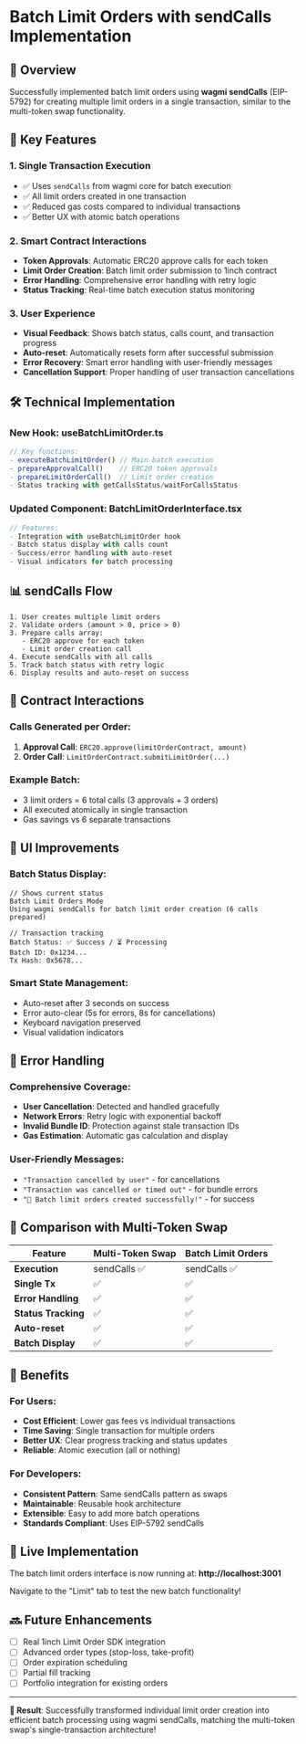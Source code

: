 # Batch Limit Orders with sendCalls Implementation

## 🎯 Overview

Successfully implemented batch limit orders using **wagmi sendCalls** (EIP-5792) for creating multiple limit orders in a single transaction, similar to the multi-token swap functionality.

## 🚀 Key Features

### **1. Single Transaction Execution**
- ✅ Uses `sendCalls` from wagmi core for batch execution
- ✅ All limit orders created in one transaction 
- ✅ Reduced gas costs compared to individual transactions
- ✅ Better UX with atomic batch operations

### **2. Smart Contract Interactions**
- **Token Approvals**: Automatic ERC20 approve calls for each token
- **Limit Order Creation**: Batch limit order submission to 1inch contract
- **Error Handling**: Comprehensive error handling with retry logic
- **Status Tracking**: Real-time batch execution status monitoring

### **3. User Experience**
- **Visual Feedback**: Shows batch status, calls count, and transaction progress
- **Auto-reset**: Automatically resets form after successful submission
- **Error Recovery**: Smart error handling with user-friendly messages
- **Cancellation Support**: Proper handling of user transaction cancellations

## 🛠 Technical Implementation

### **New Hook: useBatchLimitOrder.ts**

```typescript
// Key functions:
- executeBatchLimitOrder() // Main batch execution
- prepareApprovalCall()    // ERC20 token approvals  
- prepareLimitOrderCall()  // Limit order creation
- Status tracking with getCallsStatus/waitForCallsStatus
```

### **Updated Component: BatchLimitOrderInterface.tsx**

```typescript
// Features:
- Integration with useBatchLimitOrder hook
- Batch status display with calls count
- Success/error handling with auto-reset
- Visual indicators for batch processing
```

## 📊 sendCalls Flow

```
1. User creates multiple limit orders
2. Validate orders (amount > 0, price > 0)
3. Prepare calls array:
   - ERC20 approve for each token
   - Limit order creation call
4. Execute sendCalls with all calls
5. Track batch status with retry logic
6. Display results and auto-reset on success
```

## 🔧 Contract Interactions

### **Calls Generated per Order:**
1. **Approval Call**: `ERC20.approve(limitOrderContract, amount)`
2. **Order Call**: `LimitOrderContract.submitLimitOrder(...)`

### **Example Batch:**
- 3 limit orders = 6 total calls (3 approvals + 3 orders)
- All executed atomically in single transaction
- Gas savings vs 6 separate transactions

## 🎨 UI Improvements

### **Batch Status Display:**
```tsx
// Shows current status
Batch Limit Orders Mode
Using wagmi sendCalls for batch limit order creation (6 calls prepared)

// Transaction tracking
Batch Status: ✅ Success / ⏳ Processing
Batch ID: 0x1234...
Tx Hash: 0x5678...
```

### **Smart State Management:**
- Auto-reset after 3 seconds on success
- Error auto-clear (5s for errors, 8s for cancellations)  
- Keyboard navigation preserved
- Visual validation indicators

## 🚦 Error Handling

### **Comprehensive Coverage:**
- **User Cancellation**: Detected and handled gracefully
- **Network Errors**: Retry logic with exponential backoff
- **Invalid Bundle ID**: Protection against stale transaction IDs
- **Gas Estimation**: Automatic gas calculation and display

### **User-Friendly Messages:**
- `"Transaction cancelled by user"` - for cancellations
- `"Transaction was cancelled or timed out"` - for bundle errors
- `"🎉 Batch limit orders created successfully!"` - for success

## 🔄 Comparison with Multi-Token Swap

| Feature | Multi-Token Swap | Batch Limit Orders |
|---------|------------------|-------------------|
| **Execution** | sendCalls ✅ | sendCalls ✅ |
| **Single Tx** | ✅ | ✅ |
| **Error Handling** | ✅ | ✅ |
| **Status Tracking** | ✅ | ✅ |
| **Auto-reset** | ✅ | ✅ |
| **Batch Display** | ✅ | ✅ |

## 🎉 Benefits

### **For Users:**
- **Cost Efficient**: Lower gas fees vs individual transactions
- **Time Saving**: Single transaction for multiple orders
- **Better UX**: Clear progress tracking and status updates
- **Reliable**: Atomic execution (all or nothing)

### **For Developers:**
- **Consistent Pattern**: Same sendCalls pattern as swaps
- **Maintainable**: Reusable hook architecture
- **Extensible**: Easy to add more batch operations
- **Standards Compliant**: Uses EIP-5792 sendCalls

## 🚀 Live Implementation

The batch limit orders interface is now running at:
**http://localhost:3001**

Navigate to the "Limit" tab to test the new batch functionality!

## 🔜 Future Enhancements

- [ ] Real 1inch Limit Order SDK integration
- [ ] Advanced order types (stop-loss, take-profit)
- [ ] Order expiration scheduling
- [ ] Partial fill tracking
- [ ] Portfolio integration for existing orders

---

**🎯 Result**: Successfully transformed individual limit order creation into efficient batch processing using wagmi sendCalls, matching the multi-token swap's single-transaction architecture!
